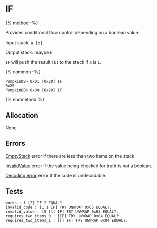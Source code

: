 # IF

{% method -%}

Provides conditional flow control depending on a boolean value.

Input stack: `a [b]`

Output stack: maybe `b`

`IF` will push the result `[b]` to the stack if `a` is `1`.

{% common -%}

```
PumpkinDB> 0x01 [0x20] IF
0x20
PumpkinDB> 0x00 [0x20] IF
```

{% endmethod %}

## Allocation

None

## Errors

[EmptyStack](./errors/EmptyStack.md) error if there are less than two items on the stack

[InvalidValue](./errors/InvalidValue.md) error if the value being checked for truth is not a boolean.

[Decoding error](./errors/DECODING.md) error if the code is undecodable.

## Tests

```test
works : 1 [2] IF 2 EQUAL?.
invalid_code : [1 1 IF] TRY UNWRAP 0x05 EQUAL?.
invalid_value : [5 [1] IF] TRY UNWRAP 0x03 EQUAL?.
requires_two_items_0 : [IF] TRY UNWRAP 0x04 EQUAL?.
requires_two_items_1 : [[] IF] TRY UNWRAP 0x04 EQUAL?.
```

